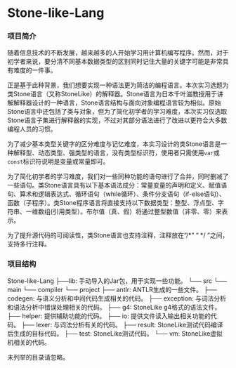 # Stone-like-Lang

### 项目简介

随着信息技术的不断发展，越来越多的人开始学习用计算机编写程序。然而，对于初学者来说，要分清不同基本数据类型的区别同时记住大量的关键字可能是非常具有难度的一件事。

正是基于此种背景，我们想要实现一种语法更为简洁的编程语言。本次实习选题为类Stone语言（又称StoneLike）的解释器。Stone语言为日本千叶滋教授用于讲解解释器设计的一种语言，Stone语言结构与面向对象编程语言较为相似。原始Stone语言中还包括了类与对象，但为了简化初学者的学习难度，本次实习仅选取Stone语言子集进行解释器的实现，不过对其部分语法进行了改进以更符合大多数编程人员的习惯。

为了减少基本类型关键字的区分难度与记忆难度，本实习设计的类Stone语言是一种解释型、动态类型、强类型的语言，没有类型标识符，使用者只需使用`var`或`const`标识符说明是变量或常量即可。

为了简化初学者的学习难度，我们对一些同种功能的语句进行了合并，同时删减了一些语句。类Stone语言具有以下基本语法成分：常量变量的声明和定义、赋值语句、算术和逻辑表达式、循环语句（while循环）、条件分支语句（if-else语句）、函数（子程序）。类Stone程序语言将直接支持以下数据类型：整型、浮点型、字符串、一维数组(引用类型）。布尔值（真、假）将通过整型数值（非零、零）来表示。

为了提升源代码的可阅读性，类Stone语言也支持注释，注释放在“/*” “ */ ”之间，支持多行注释。



### 项目结构

Stone-like-Lang
├──lib: 手动导入的Jar包，用于实现一些功能。
└── src
    └── main
        └── compiler
            └── project
                ├── antlr: ANTLR生成的一些文件。
                ├── codegen: 与语义分析和中间代码生成相关的代码。
                ├── exception: 与词法分析和语法分析中错误处理相关的代码。
                ├── g4: StoneLike g4格式的语法文件。
                ├── helper: 提供辅助功能的代码。
                ├── io: 提供文件读入输出相关功能的代码。
                ├── lexer: 与词法分析有关的代码。
                ├── result: StoneLike测试代码编译后生成的目标代码。
                ├── test: StoneLike测试代码。
                └── vm: StoneLike虚拟机相关的代码。


未列举的目录请忽略。